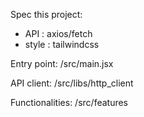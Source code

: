 Spec this project:
- API : axios/fetch
- style : tailwindcss

Entry point: /src/main.jsx

API client: /src/libs/http_client

Functionalities: /src/features